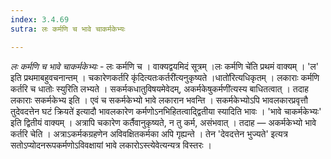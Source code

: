 ```yaml
---
index: 3.4.69
sutra: लः कर्मणि च भावे चाकर्मकेभ्यः

---
```

_लः कर्मणि च भावे चाकर्मकेभ्यः_ - लः कर्मणि च । वाक्यद्वयमिदं सूत्रम् ।लः कर्मणि चे॑ति प्रथमं वाक्यम् । 'ल' इति प्रथमाबहुवचनान्तम् । चकारेणकर्तरि कृ॑दित्यतःकर्तरी॑त्यनुकृष्यते ।धातो॑रित्यधिकृतम् । लकाराः कर्मणि कर्तरि च धातोः स्युरिति लभ्यते । सकर्मकधातुविषयमेवेदम्, अकर्मकेषुकर्मणी॑त्यस्य बाधितत्वात् । तदाह लकाराः सकर्मकेभ्य इति । एवं च सकर्मकेभ्यो भावे लकारान भवन्ति । सकर्मकेभ्योऽपि भावलकारप्रवृत्तौ तुदेवदत्तेन घटं क्रियते॑ इत्यादौ भावलकारेण कर्मणोऽनभिहितत्वाद्द्वितीया स्यादिति भावः । 'भावे चाकर्मकेभ्यः' इति द्वितीयं वाक्यम् । अत्रापि चकारेण कर्तैवानुकृष्यते, न तु कर्म, असंभवात् । तदाह —  अकर्मकेभ्यो भावे कर्तरि चेति । अत्राऽकर्मकग्रहणेन अविवक्षितकर्मका अपि गृह्यन्ते । तेन 'देवदत्तेन भुज्यते' इत्यत्र सतोऽप्योदनरूपकर्मणोऽविवक्षायां भावे लकारोऽस्त्येवेत्यन्यत्र विस्तरः ।
